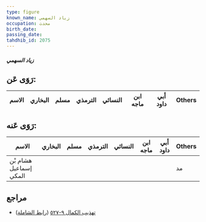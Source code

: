 ```yaml
---
type: figure
known_name: زياد السهمي
occupation: محدث
birth_date:
passing_date:
tahdhib_id: 2075
---
```

##### زياد السهمي

## رَوَى عَن:
| الاسم | البخاري | مسلم | الترمذي | النسائي | ابن ماجه | أبي داود | Others |
| ----- | ------- | ---- | ------- | ------- | -------- | -------- | ------ |
## رَوَى عَنه:
| الاسم                  | البخاري | مسلم | الترمذي | النسائي | ابن ماجه | أبي داود | Others |
| ---------------------- | ------- | ---- | ------- | ------- | -------- | -------- | ------ |
| هشام بْن إسماعيل المكي |         |      |         |         |          |          | مد     |
## مراجع
- [تهذيب الكمال ٩-٥٢٧](obsidian://open?vault=Tahdhib-al-Kamal&file=Figures/٢٠٧٥-زياد%20السهمي) ([رابط الشاملة](https://shamela.ws/book/3722/4767))
